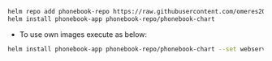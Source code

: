 ```bash
helm repo add phonebook-repo https://raw.githubusercontent.com/omeres2021/phonebook-repo/main
helm install phonebook-app phonebook-repo/phonebook-chart
```
- To use own images execute as below:
```bash
helm install phonebook-app phonebook-repo/phonebook-chart --set webserver_image=<image-name> --set resultserver_image=<image-name>
```
